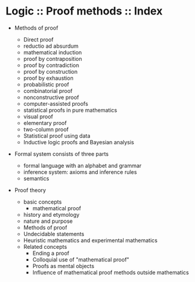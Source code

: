 # Logic :: Proof methods :: Index

* Methods of proof
  - Direct proof
  - reductio ad absurdum
  - mathematical induction
  - proof by contraposition
  - proof by contradiction
  - proof by construction
  - proof by exhaustion
  - probabilistic proof
  - combinatorial proof
  - nonconstructive proof
  - computer-assisted proofs
  - statistical proofs in pure mathematics
  - visual proof
  - elementary proof
  - two-column proof
  - Statistical proof using data
  - Inductive logic proofs and Bayesian analysis


* Formal system consists of three parts
  - formal language with an alphabet and grammar
  - inference system: axioms and inference rules
  - semantics

* Proof theory
  * basic concepts
    - mathematical proof
  - history and etymology
  - nature and purpose
  * Methods of proof
  - Undecidable statements
  - Heuristic mathematics and experimental mathematics
  - Related concepts
    - Ending a proof
    - Colloquial use of "mathematical proof"
    - Proofs as mental objects
    - Influence of mathematical proof methods outside mathematics
